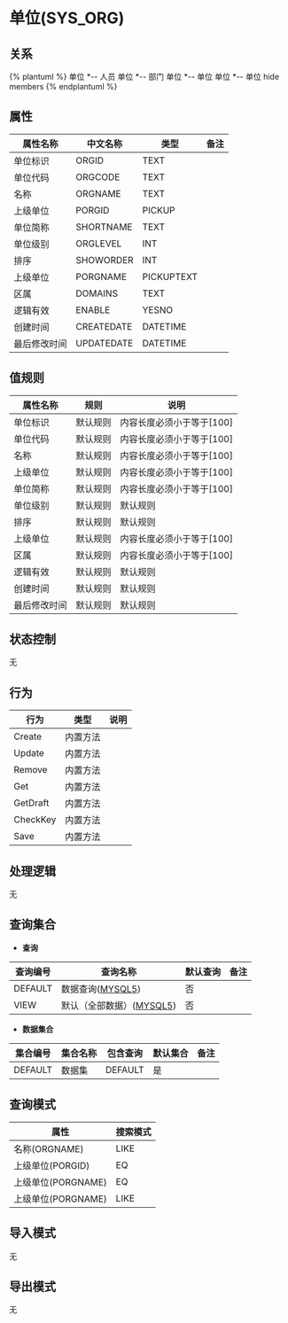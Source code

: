 # 单位(SYS_ORG)

  

## 关系
{% plantuml %}
单位 *-- 人员 
单位 *-- 部门 
单位 *-- 单位 
单位 *-- 单位 
hide members
{% endplantuml %}

## 属性

| 属性名称        |    中文名称    | 类型     |  备注  |
| --------   |------------| -----   |  -------- | 
|单位标识|ORGID|TEXT|&nbsp;|
|单位代码|ORGCODE|TEXT|&nbsp;|
|名称|ORGNAME|TEXT|&nbsp;|
|上级单位|PORGID|PICKUP|&nbsp;|
|单位简称|SHORTNAME|TEXT|&nbsp;|
|单位级别|ORGLEVEL|INT|&nbsp;|
|排序|SHOWORDER|INT|&nbsp;|
|上级单位|PORGNAME|PICKUPTEXT|&nbsp;|
|区属|DOMAINS|TEXT|&nbsp;|
|逻辑有效|ENABLE|YESNO|&nbsp;|
|创建时间|CREATEDATE|DATETIME|&nbsp;|
|最后修改时间|UPDATEDATE|DATETIME|&nbsp;|

## 值规则
| 属性名称    | 规则    |  说明  |
| --------   |------------| ----- | 
|单位标识|默认规则|内容长度必须小于等于[100]|
|单位代码|默认规则|内容长度必须小于等于[100]|
|名称|默认规则|内容长度必须小于等于[100]|
|上级单位|默认规则|内容长度必须小于等于[100]|
|单位简称|默认规则|内容长度必须小于等于[100]|
|单位级别|默认规则|默认规则|
|排序|默认规则|默认规则|
|上级单位|默认规则|内容长度必须小于等于[100]|
|区属|默认规则|内容长度必须小于等于[100]|
|逻辑有效|默认规则|默认规则|
|创建时间|默认规则|默认规则|
|最后修改时间|默认规则|默认规则|

## 状态控制

无


## 行为
| 行为    | 类型    |  说明  |
| --------   |------------| ----- | 
|Create|内置方法|&nbsp;|
|Update|内置方法|&nbsp;|
|Remove|内置方法|&nbsp;|
|Get|内置方法|&nbsp;|
|GetDraft|内置方法|&nbsp;|
|CheckKey|内置方法|&nbsp;|
|Save|内置方法|&nbsp;|

## 处理逻辑
无

## 查询集合

* **查询**

| 查询编号 | 查询名称       | 默认查询 |   备注|
| --------  | --------   | --------   | ----- |
|DEFAULT|数据查询([MYSQL5](../../appendix/query_MYSQL5.md#SysOrganization_Default))|否|&nbsp;|
|VIEW|默认（全部数据）([MYSQL5](../../appendix/query_MYSQL5.md#SysOrganization_View))|否|&nbsp;|

* **数据集合**

| 集合编号 | 集合名称   |  包含查询  | 默认集合 |   备注|
| --------  | --------   | -------- | --------   | ----- |
|DEFAULT|数据集|DEFAULT|是|&nbsp;|

## 查询模式
| 属性      |    搜索模式     |
| --------   |------------|
|名称(ORGNAME)|LIKE|
|上级单位(PORGID)|EQ|
|上级单位(PORGNAME)|EQ|
|上级单位(PORGNAME)|LIKE|

## 导入模式
无


## 导出模式
无
